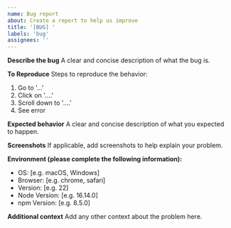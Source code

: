 ```yaml
---
name: Bug report
about: Create a report to help us improve
title: '[BUG] '
labels: 'bug'
assignees: ''
---
```


**Describe the bug**
A clear and concise description of what the bug is.

**To Reproduce**
Steps to reproduce the behavior:
1. Go to '...'
2. Click on '....'
3. Scroll down to '....'
4. See error

**Expected behavior**
A clear and concise description of what you expected to happen.

**Screenshots**
If applicable, add screenshots to help explain your problem.

**Environment (please complete the following information):**
 - OS: [e.g. macOS, Windows]
 - Browser: [e.g. chrome, safari]
 - Version: [e.g. 22]
 - Node Version: [e.g. 16.14.0]
 - npm Version: [e.g. 8.5.0]

**Additional context**
Add any other context about the problem here.